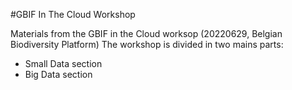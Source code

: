 #GBIF In The Cloud Workshop

Materials from the GBIF in the Cloud worksop (20220629, Belgian Biodiversity Platform)
The workshop is divided in two mains parts:
* Small Data section
* Big Data section

